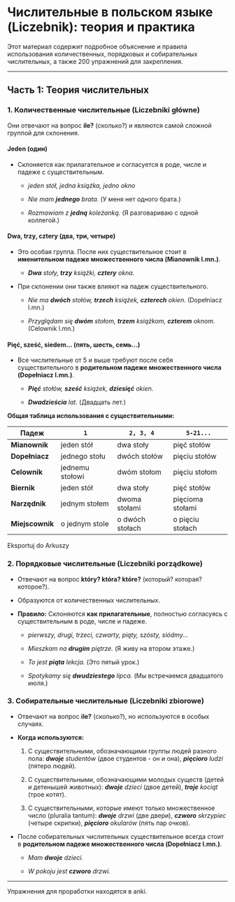 # Числительные в польском языке (Liczebnik): теория и практика

Этот материал содержит подробное объяснение и правила использования количественных, порядковых и собирательных числительных, а также 200 упражнений для закрепления.

---

## Часть 1: Теория числительных

### 1. Количественные числительные (Liczebniki główne)

Они отвечают на вопрос **ile?** (сколько?) и являются самой сложной группой для склонения.

#### **Jeden (один)**

- Склоняется как прилагательное и согласуется в роде, числе и падеже с существительным.
    
    - _jeden stół, jedna książka, jedno okno_
        
    - _Nie mam **jednego** brata._ (У меня нет одного брата.)
        
    - _Rozmawiam z **jedną** koleżanką._ (Я разговариваю с одной коллегой.)
        

#### **Dwa, trzy, cztery (два, три, четыре)**

- Это особая группа. После них существительное стоит в **именительном падеже множественного числа (Mianownik l.mn.)**.
    
    - _**Dwa** stoły, **trzy** książki, **cztery** okna._
        
- При склонении они также влияют на падеж существительного.
    
    - _Nie ma **dwóch** stołów, **trzech** książek, **czterech** okien._ (Dopełniacz l.mn.)
        
    - _Przyglądam się **dwóm** stołom, **trzem** książkom, **czterem** oknom._ (Celownik l.mn.)
        

#### **Pięć, sześć, siedem... (пять, шесть, семь...)**

- Все числительные от 5 и выше требуют после себя существительного в **родительном падеже множественного числа (Dopełniacz l.mn.)**.
    
    - _**Pięć** stołów, **sześć** książek, **dziesięć** okien._
        
    - _**Dwadzieścia** lat._ (Двадцать лет.)
        

**Общая таблица использования с существительными:**

|Падеж|`1`|`2, 3, 4`|`5-21...`|
|---|---|---|---|
|**Mianownik**|jeden stół|dwa stoły|pięć stołów|
|**Dopełniacz**|jednego stołu|dwóch stołów|pięciu stołów|
|**Celownik**|jednemu stołowi|dwóm stołom|pięciu stołom|
|**Biernik**|jeden stół|dwa stoły|pięć stołów|
|**Narzędnik**|jednym stołem|dwoma stołami|pięcioma stołami|
|**Miejscownik**|o jednym stole|o dwóch stołach|o pięciu stołach|

Eksportuj do Arkuszy

### 2. Порядковые числительные (Liczebniki porządkowe)

- Отвечают на вопрос **który? która? które?** (который? которая? которое?).
    
- Образуются от количественных числительных.
    
- **Правило:** Склоняются **как прилагательные**, полностью согласуясь с существительным в роде, числе и падеже.
    
    - _pierwszy, drugi, trzeci, czwarty, piąty, szósty, siódmy..._
        
    - _Mieszkam na **drugim** piętrze._ (Я живу на втором этаже.)
        
    - _To jest **piąta** lekcja._ (Это пятый урок.)
        
    - _Spotykamy się **dwudziestego** lipca._ (Мы встречаемся двадцатого июля.)
        

### 3. Собирательные числительные (Liczebniki zbiorowe)

- Отвечают на вопрос **ile?** (сколько?), но используются в особых случаях.
    
- **Когда используются:**
    
    1. С существительными, обозначающими группы людей разного пола: _**dwoje** studentów_ (двое студентов - он и она), _**pięcioro** ludzi_ (пятеро людей).
        
    2. С существительными, обозначающими молодых существ (детей и детенышей животных): _**dwoje** dzieci_ (двое детей), _**troje** kociąt_ (трое котят).
        
    3. С существительными, которые имеют только множественное число (pluralia tantum): _**dwoje** drzwi_ (две двери), _**czworo** skrzypiec_ (четыре скрипки), _**pięcioro** okularów_ (пять пар очков).
        
- После собирательных числительных существительное всегда стоит в **родительном падеже множественного числа (Dopełniacz l.mn.)**.
    
    - _Mam **dwoje** dzieci._
        
    - _W pokoju jest **czworo** drzwi._
        

---

Упражнения для проработки находятся в anki.